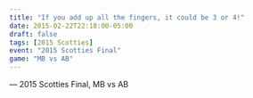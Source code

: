 ```yaml
---
title: "If you add up all the fingers, it could be 3 or 4!"
date: 2015-02-22T22:18:00-05:00
draft: false
tags: [2015 Scotties]
event: "2015 Scotties Final"
game: "MB vs AB"
---
```

— 2015 Scotties Final, MB vs AB
<!--more--> 